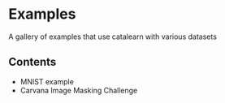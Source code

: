 # Examples
A gallery of examples that use catalearn with various datasets

## Contents

* MNIST example
* Carvana Image Masking Challenge
